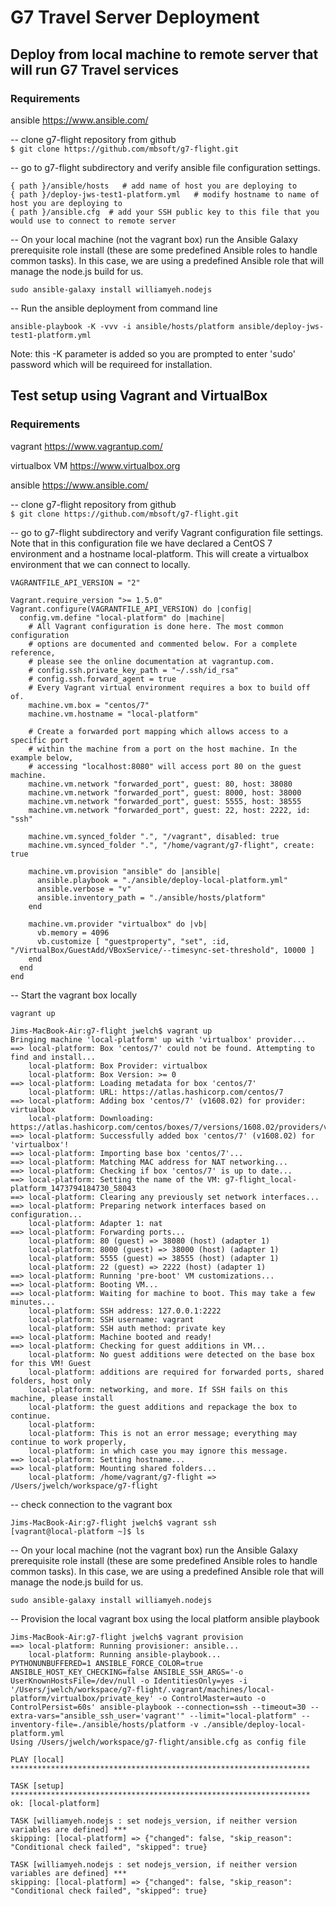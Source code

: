 # G7 Travel Server Deployment

## Deploy from local machine to remote server that will run G7 Travel services

### Requirements

ansible <a>https://www.ansible.com/</a>

--
clone g7-flight repository from github<br>``` $ git clone https://github.com/mbsoft/g7-flight.git ```

-- 
go to g7-flight subdirectory and verify ansible file configuration settings. 

```
{ path }/ansible/hosts   # add name of host you are deploying to
{ path }/deploy-jws-test1-platform.yml   # modify hostname to name of host you are deploying to
{ path }/ansible.cfg  # add your SSH public key to this file that you would use to connect to remote server
```

--
On your local machine (not the vagrant box) run the Ansible Galaxy prerequisite role install (these are some predefined Ansible roles to handle common tasks). In this case, we are using a predefined Ansible role that will manage the node.js build for us.

```
sudo ansible-galaxy install williamyeh.nodejs
```
--
Run the ansible deployment from command line

```
ansible-playbook -K -vvv -i ansible/hosts/platform ansible/deploy-jws-test1-platform.yml
```
Note: this -K parameter is added so you are prompted to enter 'sudo' password which will be requireed for installation.

## Test setup using Vagrant and VirtualBox

### Requirements
vagrant <a>https://www.vagrantup.com/</a>

virtualbox VM <a>https://www.virtualbox.org</a>

ansible <a>https://www.ansible.com/</a>


--
clone g7-flight repository from github<br>``` $ git clone https://github.com/mbsoft/g7-flight.git ```

--
go to g7-flight subdirectory and verify Vagrant configuration file settings. Note that in this configuration file we have declared a CentOS 7 environment and a hostname local-platform. This will create a virtualbox environment that we can connect to locally.  

```
VAGRANTFILE_API_VERSION = "2"

Vagrant.require_version ">= 1.5.0"
Vagrant.configure(VAGRANTFILE_API_VERSION) do |config|
  config.vm.define "local-platform" do |machine|
    # All Vagrant configuration is done here. The most common configuration
    # options are documented and commented below. For a complete reference,
    # please see the online documentation at vagrantup.com.
    # config.ssh.private_key_path = "~/.ssh/id_rsa"
    # config.ssh.forward_agent = true
    # Every Vagrant virtual environment requires a box to build off of.
    machine.vm.box = "centos/7"
    machine.vm.hostname = "local-platform"

    # Create a forwarded port mapping which allows access to a specific port
    # within the machine from a port on the host machine. In the example below,
    # accessing "localhost:8080" will access port 80 on the guest machine.
    machine.vm.network "forwarded_port", guest: 80, host: 38080
    machine.vm.network "forwarded_port", guest: 8000, host: 38000
    machine.vm.network "forwarded_port", guest: 5555, host: 38555
    machine.vm.network "forwarded_port", guest: 22, host: 2222, id: "ssh"

    machine.vm.synced_folder ".", "/vagrant", disabled: true
    machine.vm.synced_folder ".", "/home/vagrant/g7-flight", create: true

    machine.vm.provision "ansible" do |ansible|
      ansible.playbook = "./ansible/deploy-local-platform.yml"
      ansible.verbose = "v"
      ansible.inventory_path = "./ansible/hosts/platform"
    end

    machine.vm.provider "virtualbox" do |vb|
      vb.memory = 4096
      vb.customize [ "guestproperty", "set", :id, "/VirtualBox/GuestAdd/VBoxService/--timesync-set-threshold", 10000 ]
    end
  end
end
```
--
Start the vagrant box locally

```
vagrant up
```
```
Jims-MacBook-Air:g7-flight jwelch$ vagrant up
Bringing machine 'local-platform' up with 'virtualbox' provider...
==> local-platform: Box 'centos/7' could not be found. Attempting to find and install...
    local-platform: Box Provider: virtualbox
    local-platform: Box Version: >= 0
==> local-platform: Loading metadata for box 'centos/7'
    local-platform: URL: https://atlas.hashicorp.com/centos/7
==> local-platform: Adding box 'centos/7' (v1608.02) for provider: virtualbox
    local-platform: Downloading: https://atlas.hashicorp.com/centos/boxes/7/versions/1608.02/providers/virtualbox.box
==> local-platform: Successfully added box 'centos/7' (v1608.02) for 'virtualbox'!
==> local-platform: Importing base box 'centos/7'...
==> local-platform: Matching MAC address for NAT networking...
==> local-platform: Checking if box 'centos/7' is up to date...
==> local-platform: Setting the name of the VM: g7-flight_local-platform_1473794184730_58043
==> local-platform: Clearing any previously set network interfaces...
==> local-platform: Preparing network interfaces based on configuration...
    local-platform: Adapter 1: nat
==> local-platform: Forwarding ports...
    local-platform: 80 (guest) => 38080 (host) (adapter 1)
    local-platform: 8000 (guest) => 38000 (host) (adapter 1)
    local-platform: 5555 (guest) => 38555 (host) (adapter 1)
    local-platform: 22 (guest) => 2222 (host) (adapter 1)
==> local-platform: Running 'pre-boot' VM customizations...
==> local-platform: Booting VM...
==> local-platform: Waiting for machine to boot. This may take a few minutes...
    local-platform: SSH address: 127.0.0.1:2222
    local-platform: SSH username: vagrant
    local-platform: SSH auth method: private key
==> local-platform: Machine booted and ready!
==> local-platform: Checking for guest additions in VM...
    local-platform: No guest additions were detected on the base box for this VM! Guest
    local-platform: additions are required for forwarded ports, shared folders, host only
    local-platform: networking, and more. If SSH fails on this machine, please install
    local-platform: the guest additions and repackage the box to continue.
    local-platform:
    local-platform: This is not an error message; everything may continue to work properly,
    local-platform: in which case you may ignore this message.
==> local-platform: Setting hostname...
==> local-platform: Mounting shared folders...
    local-platform: /home/vagrant/g7-flight => /Users/jwelch/workspace/g7-flight
```
--
check connection to the vagrant box

```
Jims-MacBook-Air:g7-flight jwelch$ vagrant ssh
[vagrant@local-platform ~]$ ls
```
--
On your local machine (not the vagrant box) run the Ansible Galaxy prerequisite role install (these are some predefined Ansible roles to handle common tasks). In this case, we are using a predefined Ansible role that will manage the node.js build for us.

```
sudo ansible-galaxy install williamyeh.nodejs
```
--
Provision the local vagrant box using the local platform ansible playbook

```
Jims-MacBook-Air:g7-flight jwelch$ vagrant provision
==> local-platform: Running provisioner: ansible...
    local-platform: Running ansible-playbook...
PYTHONUNBUFFERED=1 ANSIBLE_FORCE_COLOR=true ANSIBLE_HOST_KEY_CHECKING=false ANSIBLE_SSH_ARGS='-o UserKnownHostsFile=/dev/null -o IdentitiesOnly=yes -i '/Users/jwelch/workspace/g7-flight/.vagrant/machines/local-platform/virtualbox/private_key' -o ControlMaster=auto -o ControlPersist=60s' ansible-playbook --connection=ssh --timeout=30 --extra-vars="ansible_ssh_user='vagrant'" --limit="local-platform" --inventory-file=./ansible/hosts/platform -v ./ansible/deploy-local-platform.yml
Using /Users/jwelch/workspace/g7-flight/ansible.cfg as config file

PLAY [local] *******************************************************************

TASK [setup] *******************************************************************
ok: [local-platform]

TASK [williamyeh.nodejs : set nodejs_version, if neither version variables are defined] ***
skipping: [local-platform] => {"changed": false, "skip_reason": "Conditional check failed", "skipped": true}

TASK [williamyeh.nodejs : set nodejs_version, if neither version variables are defined] ***
skipping: [local-platform] => {"changed": false, "skip_reason": "Conditional check failed", "skipped": true}
```
